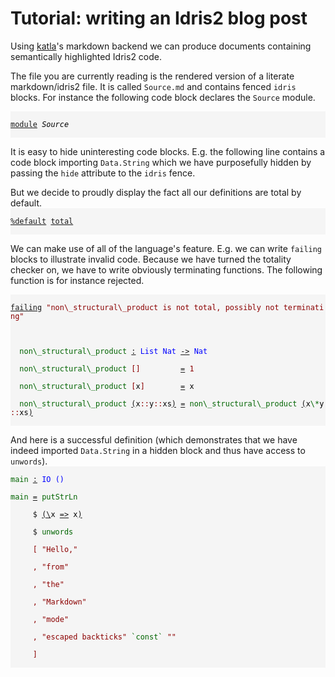 <style>
.IdrisData {
  color: darkred
}
.IdrisType {
  color: blue
}
.IdrisBound {
  color: black
}
.IdrisFunction {
  color: darkgreen
}
.IdrisKeyword {
  text-decoration: underline;
}
.IdrisComment {
  color: #b22222
}
.IdrisNamespace {
  font-style: italic;
  color: black
}
.IdrisPostulate {
  font-weight: bold;
  color: red
}
.IdrisModule {
  font-style: italic;
  color: black
}
.IdrisCode {
  display: block;
  background-color: whitesmoke;
}
</style>
# Tutorial: writing an Idris2 blog post

Using [katla](https://github.com/idris-community/katla)'s markdown backend
we can produce documents containing semantically highlighted Idris2 code.

The file you are currently reading is the rendered version of a literate
markdown/idris2 file. It is called `Source.md` and contains fenced `idris`
blocks. For instance the following code block declares the `Source` module.

<code class="IdrisCode">
<span class="IdrisKeyword">module</span>&nbsp;<span class="IdrisModule">Source</span><br />
</code>

It is easy to hide uninteresting code blocks. E.g. the following line contains
a code block importing `Data.String` which we have purposefully hidden by passing
the `hide` attribute to the `idris` fence.

But we decide to proudly display the fact all our definitions are total by default.
<code class="IdrisCode">
<span class="IdrisKeyword">%default</span>&nbsp;<span class="IdrisKeyword">total</span><br />
</code>

We can make use of all of the language's feature. E.g. we can write `failing` blocks
to illustrate invalid code. Because we have turned the totality checker on, we have
to write obviously terminating functions. The following function is for instance
rejected.

<code class="IdrisCode">
<span class="IdrisKeyword">failing</span>&nbsp;<span class="IdrisData">&quot;non\_structural\_product&nbsp;is&nbsp;not&nbsp;total,&nbsp;possibly&nbsp;not&nbsp;terminating&quot;</span><br />
<br />
&nbsp;&nbsp;<span class="IdrisFunction">non\_structural\_product</span>&nbsp;<span class="IdrisKeyword">:</span>&nbsp;<span class="IdrisType">List</span>&nbsp;<span class="IdrisType">Nat</span>&nbsp;<span class="IdrisKeyword">-&gt;</span>&nbsp;<span class="IdrisType">Nat</span><br />
&nbsp;&nbsp;<span class="IdrisFunction">non\_structural\_product</span>&nbsp;<span class="IdrisData">[]</span>&nbsp;&nbsp;&nbsp;&nbsp;&nbsp;&nbsp;&nbsp;&nbsp;&nbsp;<span class="IdrisKeyword">=</span>&nbsp;<span class="IdrisData">1</span><br />
&nbsp;&nbsp;<span class="IdrisFunction">non\_structural\_product</span>&nbsp;<span class="IdrisData">[</span><span class="IdrisBound">x</span><span class="IdrisData">]</span>&nbsp;&nbsp;&nbsp;&nbsp;&nbsp;&nbsp;&nbsp;&nbsp;<span class="IdrisKeyword">=</span>&nbsp;<span class="IdrisBound">x</span><br />
&nbsp;&nbsp;<span class="IdrisFunction">non\_structural\_product</span>&nbsp;<span class="IdrisKeyword">(</span><span class="IdrisBound">x</span><span class="IdrisData">::</span><span class="IdrisBound">y</span><span class="IdrisData">::</span><span class="IdrisBound">xs</span><span class="IdrisKeyword">)</span>&nbsp;<span class="IdrisKeyword">=</span>&nbsp;<span class="IdrisFunction">non\_structural\_product</span>&nbsp;<span class="IdrisKeyword">(</span><span class="IdrisBound">x</span><span class="IdrisFunction">\*</span><span class="IdrisBound">y</span><span class="IdrisData">::</span><span class="IdrisBound">xs</span><span class="IdrisKeyword">)</span><br />
</code>

And here is a successful definition (which demonstrates that we have indeed imported
`Data.String` in a hidden block and thus have access to `unwords`).
<code class="IdrisCode">
<span class="IdrisFunction">main</span>&nbsp;<span class="IdrisKeyword">:</span>&nbsp;<span class="IdrisType">IO</span>&nbsp;<span class="IdrisType">()</span><br />
<span class="IdrisFunction">main</span>&nbsp;<span class="IdrisKeyword">=</span>&nbsp;<span class="IdrisFunction">putStrLn</span><br />
&nbsp;&nbsp;&nbsp;&nbsp;&nbsp;&#36;&nbsp;<span class="IdrisKeyword">(\\</span><span class="IdrisBound">x</span>&nbsp;<span class="IdrisKeyword">=&gt;</span>&nbsp;<span class="IdrisBound">x</span><span class="IdrisKeyword">)</span><br />
&nbsp;&nbsp;&nbsp;&nbsp;&nbsp;&#36;&nbsp;<span class="IdrisFunction">unwords</span><br />
&nbsp;&nbsp;&nbsp;&nbsp;&nbsp;<span class="IdrisData">[</span>&nbsp;<span class="IdrisData">&quot;Hello,&quot;</span><br />
&nbsp;&nbsp;&nbsp;&nbsp;&nbsp;<span class="IdrisData">,</span>&nbsp;<span class="IdrisData">&quot;from&quot;</span><br />
&nbsp;&nbsp;&nbsp;&nbsp;&nbsp;<span class="IdrisData">,</span>&nbsp;<span class="IdrisData">&quot;the&quot;</span><br />
&nbsp;&nbsp;&nbsp;&nbsp;&nbsp;<span class="IdrisData">,</span>&nbsp;<span class="IdrisData">&quot;Markdown&quot;</span><br />
&nbsp;&nbsp;&nbsp;&nbsp;&nbsp;<span class="IdrisData">,</span>&nbsp;<span class="IdrisData">&quot;mode&quot;</span><br />
&nbsp;&nbsp;&nbsp;&nbsp;&nbsp;<span class="IdrisData">,</span>&nbsp;<span class="IdrisData">&quot;escaped&nbsp;backticks&quot;</span>&nbsp;<span class="IdrisFunction">&#96;const&#96;</span>&nbsp;<span class="IdrisData">&quot;&quot;</span><br />
&nbsp;&nbsp;&nbsp;&nbsp;&nbsp;<span class="IdrisData">]</span><br />
</code>

